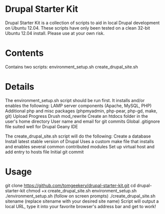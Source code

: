Drupal Starter Kit
=====================

Drupal Starter Kit is a collection of scripts to aid in local Drupal development on Ubuntu 12.04.  These scripts
have only been tested on a clean 32-bit Ubuntu 12.04 install.  Please use at your own risk.

Contents
====================
Contains two scripts:
environment_setup.sh
create_drupal_site.sh

Details
====================
The environment_setup.sh script should be run first.  It installs and/or enables the following:
LAMP server components (Apache, MySQL, PHP)
Additional php and misc packages (phpmyadmin, php-pear, php-gd, make, git)
Upload Progress
Drush
mod_rewrite
Create an htdocs folder in the user's home directory
User name and email for git commits
Global .gitignore file suited well for Drupal
Geany IDE

The create_drupal_site.sh script will do the following:
Create a database
Install latest stable version of Drupal
Uses a custom make file that installs and enables several common contributed modules
Set up virtual host and add entry to hosts file
Initial git commit

Usage
====================
git clone https://github.com/tomgeekery/drupal-starter-kit.git
cd drupal-starter-kit
chmod +x create_drupal_site.sh environment_setup.sh
./environment_setup.sh (follow on screen prompts)
./create_drupal_site.sh sitename (replace sitename with your desired site name)
Script will output a local URL, type it into your favorite browser's address bar and get to work!
